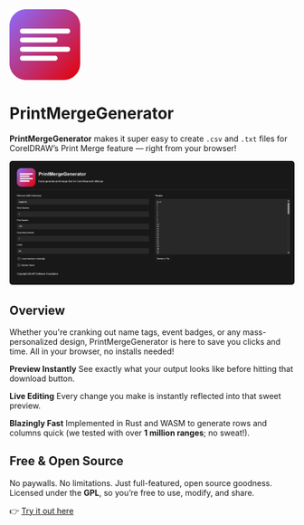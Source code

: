<img src="assets/icons/printmergegenerator_icon.svg" width="125">

# PrintMergeGenerator

**PrintMergeGenerator** makes it super easy to create `.csv` and `.txt` files for CorelDRAW’s Print Merge feature — right from your browser!

<img src="assets/screenshots/demo.png" width="auto" style="border-radius: 5px">

## Overview

Whether you're cranking out name tags, event badges, or any mass-personalized design, PrintMergeGenerator is here to save you clicks and time. All in your browser, no installs needed!

**Preview Instantly**
See exactly what your output looks like before hitting that download button.

**Live Editing**
Every change you make is instantly reflected into that sweet preview.

**Blazingly Fast**
Implemented in Rust and WASM to generate rows and columns quick (we tested with over **1 million ranges**; no sweat!).

## Free & Open Source

No paywalls. No limitations. Just full-featured, open source goodness.
Licensed under the **GPL**, so you’re free to use, modify, and share.

👉 [Try it out here](https://mpsoftwarefoundation.github.io/PrintMergeGenerator/)
